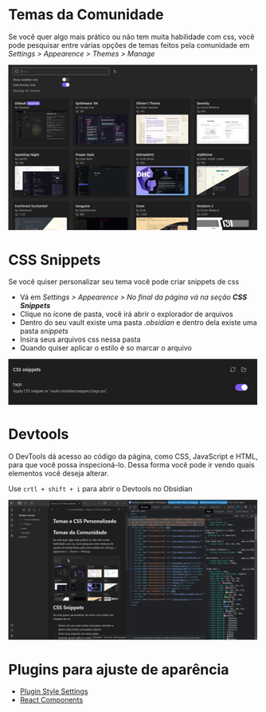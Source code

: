
# Temas da Comunidade

Se você quer algo mais prático ou não tem muita habilidade com css, você pode pesquisar entre várias opções de temas feitos pela comunidade em *Settings > Appearence > Themes > Manage*

<img src="/assets/community-themes.png" width="500px" />

# CSS Snippets

Se você quiser personalizar seu tema você pode criar snippets de css

- Vá em *Settings > Appearence > No final da página vá na seção **CSS Snippets***
- Clique no ícone de pasta, você irá abrir o explorador de arquivos
- Dentro do seu vault existe uma pasta  _.obsidian_ e dentro dela existe uma pasta *snippets*
- Insira seus arquivos css nessa pasta
- Quando quiser aplicar o estilo é so marcar o arquivo

<img src="/assets/css-snippets.png" width="500px" />

# Devtools
O  DevTools dá acesso ao código da página, como CSS, JavaScript e HTML, para que você possa inspecioná-lo. Dessa forma você pode ir vendo quais elementos você deseja alterar.

Use ``crtl + shift + i`` para abrir o Devtools no Obsidian

<img src="/assets/devtools.png" width="500px" />

# Plugins para ajuste de aparência

- [Plugin Style Settings](https://github.com/mgmeyers/obsidian-style-settings)
- [React Components](https://github.com/gabibits/obsidian4noobs/blob/master/3%20-%20Apar%C3%AAncia/React%20Components.md)
